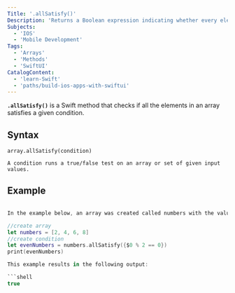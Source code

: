 ```yaml
---
Title: '.allSatisfy()'
Description: 'Returns a Boolean expression indicating whether every element of a sequence satisfies a given condition.'
Subjects:
  - 'IOS'
  - 'Mobile Development'
Tags:
  - 'Arrays'
  - 'Methods'
  - 'SwiftUI'
CatalogContent:
  - 'learn-Swift'
  - 'paths/build-ios-apps-with-swiftui'
---
```


**`.allSatisfy()`** is a Swift method that checks if all the elements in an array satisfies a given condition. 

## Syntax

```pseudo
array.allSatisfy(condition)

A condition runs a true/false test on an array or set of given input values.
```

## Example

```swift

In the example below, an array was created called numbers with the values of 2, 4, 6, 8. We want to know if all the values in our array is even so we use the .allSatisfy method to check each value against a condition of our choosing. The condition in this example confirms if a value is even by verifying it is divisble by 2. If all values in the array satsify this condition the output will be true. 

//create array
let numbers = [2, 4, 6, 8]
//create condition
let evenNumbers = numbers.allSatisfy({$0 % 2 == 0})
print(evenNumbers)

This example results in the following output:

```shell
true
```
```
